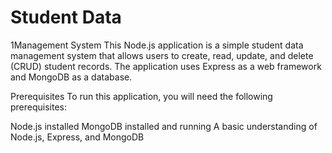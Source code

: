 # Student Data
1Management System
This Node.js application is a simple student data management system that allows users to create, read, update, and delete (CRUD) student records. The application uses Express as a web framework and MongoDB as a database.

Prerequisites
To run this application, you will need the following prerequisites:

Node.js installed
MongoDB installed and running
A basic understanding of Node.js, Express, and MongoDB
